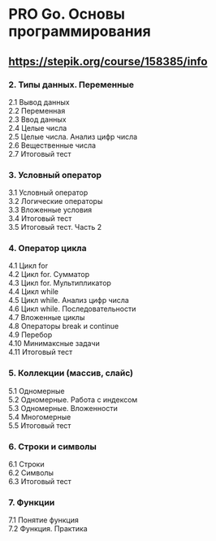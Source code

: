 # PRO Go. Основы программирования
## https://stepik.org/course/158385/info
### 2. Типы данных. Переменные
2.1 Вывод данных  
2.2 Переменная  
2.3 Ввод данных  
2.4 Целые числа  
2.5 Целые числа. Анализ цифр числа  
2.6 Вещественные числа  
2.7 Итоговый тест  

### 3. Условный оператор
3.1 Условный оператор  
3.2 Логические операторы  
3.3 Вложенные условия  
3.4 Итоговый тест  
3.5 Итоговый тест. Часть 2

### 4. Оператор цикла
4.1 Цикл for  
4.2 Цикл for. Сумматор  
4.3 Цикл for. Мультипликатор  
4.4 Цикл while   
4.5 Цикл while. Анализ цифр числа  
4.6 Цикл while. Последовательности  
4.7 Вложенные циклы  
4.8 Операторы break и continue  
4.9 Перебор  
4.10 Минимаксные задачи  
4.11 Итоговый тест  

### 5. Коллекции (массив, слайс)
5.1 Одномерные  
5.2 Одномерные. Работа с индексом  
5.3 Одномерные. Вложенности  
5.4 Многомерные  
5.5 Итоговый тест  

### 6. Строки и символы
6.1 Строки  
6.2 Символы  
6.3 Итоговый тест

### 7. Функции
7.1 Понятие функция  
7.2 Функция. Практика  
